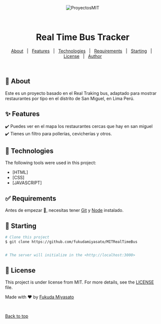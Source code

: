 <div align="center" id="top"> 
  <img src="./.github/app.gif" alt="ProyectosMIT" />

  &#xa0;

  <!-- <a href="https://proyectosmit.netlify.app">Demo</a> -->
</div>

<h1 align="center">Real Time Bus Tracker</h1>

<p align="center">
  <!-- <img alt="Github top language" src="https://img.shields.io/github/languages/top/fukudamiyasato/proyectosmit?color=56BEB8"> -->

  <!-- <img alt="Github language count" src="https://img.shields.io/github/languages/count/fukudamiyasato/proyectosmit?color=56BEB8"> -->

  <!-- <img alt="Repository size" src="https://img.shields.io/github/repo-size/fukudamiyasato/proyectosmit?color=56BEB8"> -->

  <!-- <img alt="License" src="https://img.shields.io/github/license/fukudamiyasato/proyectosmit?color=56BEB8"> -->

</p>

<!-- Status -->

<!-- <h4 align="center"> 
	🚀 Traqueo de ubicaciones para los diferentes servicios que tiene un distrito.
</h4> 

<hr> -->

<p align="center">
  <a href="#dart-about">About</a> &#xa0; | &#xa0; 
  <a href="#sparkles-features">Features</a> &#xa0; | &#xa0;
  <a href="#rocket-technologies">Technologies</a> &#xa0; | &#xa0;
  <a href="#white_check_mark-requirements">Requirements</a> &#xa0; | &#xa0;
  <a href="#checkered_flag-starting">Starting</a> &#xa0; | &#xa0;
  <a href="#memo-license">License</a> &#xa0; | &#xa0;
  <a href="https://github.com/fukudamiyasato" target="_blank">Author</a>
</p>

<br>

## :dart: About ##

Este es un proyecto basado en el Real Traking bus, adaptado para mostrar restaurantes por tipo en el distrito de San Miguel, en Lima Perú.

## :sparkles: Features ##

:heavy_check_mark: Puedes ver en el mapa los restaurantes cercas que hay en san miguel\
:heavy_check_mark: Tienes un filtro para pollerías, cevicherías y otros.

## :rocket: Technologies ##

The following tools were used in this project:

- [HTML]
- [CSS]
- [JAVASCRIPT]

## :white_check_mark: Requirements ##


Antes de empezar :checkered_flag:, necesitas tener [Git](https://git-scm.com) y [Node](https://nodejs.org/en/) instalado.


## :checkered_flag: Starting ##

```bash
# Clone this project
$ git clone https://github.com/fukudamiyasato/MITRealTimeBus


# The server will initialize in the <http://localhost:3000>
```

## :memo: License ##

This project is under license from MIT. For more details, see the [LICENSE](LICENSE.md) file.


Made with :heart: by <a href="https://github.com/fukudamiyasato" target="_blank">Fukuda Miyasato</a>

&#xa0;

<a href="#top">Back to top</a>
